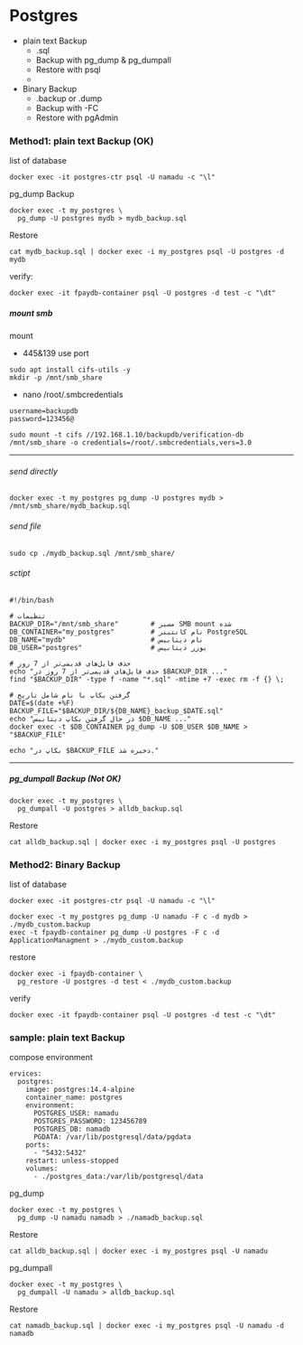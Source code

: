 # Postgres
- plain text Backup
  + .sql
  + Backup with pg_dump & pg_dumpall
  + Restore with psql
  + 
- Binary Backup
  + .backup or .dump
  + Backup with -FC
  + Restore with pgAdmin


### Method1: plain text Backup (OK)
list of database
```
docker exec -it postgres-ctr psql -U namadu -c "\l"
```
pg_dump Backup
```
docker exec -t my_postgres \
  pg_dump -U postgres mydb > mydb_backup.sql
```

Restore
```
cat mydb_backup.sql | docker exec -i my_postgres psql -U postgres -d mydb
```
verify:
```
docker exec -it fpaydb-container psql -U postgres -d test -c "\dt"
```

##### mount smb
mount
- 445&139 use port
```
sudo apt install cifs-utils -y
mkdir -p /mnt/smb_share
```
- nano /root/.smbcredentials
```
username=backupdb
password=123456@
```
```
sudo mount -t cifs //192.168.1.10/backupdb/verification-db /mnt/smb_share -o credentials=/root/.smbcredentials,vers=3.0
```
----------------------------------------------
###### send directly
```
docker exec -t my_postgres pg_dump -U postgres mydb > /mnt/smb_share/mydb_backup.sql
```
###### send file
```
sudo cp ./mydb_backup.sql /mnt/smb_share/
```

###### sctipt
```
#!/bin/bash

# تنظیمات
BACKUP_DIR="/mnt/smb_share"        # مسیر SMB mount شده
DB_CONTAINER="my_postgres"         # نام کانتینر PostgreSQL
DB_NAME="mydb"                     # نام دیتابیس
DB_USER="postgres"                 # یوزر دیتابیس

# حذف فایل‌های قدیمی‌تر از 7 روز
echo "حذف فایل‌های قدیمی‌تر از 7 روز در $BACKUP_DIR ..."
find "$BACKUP_DIR" -type f -name "*.sql" -mtime +7 -exec rm -f {} \;

# گرفتن بکاپ با نام شامل تاریخ
DATE=$(date +%F)
BACKUP_FILE="$BACKUP_DIR/${DB_NAME}_backup_$DATE.sql"
echo "در حال گرفتن بکاپ دیتابیس $DB_NAME ..."
docker exec -t $DB_CONTAINER pg_dump -U $DB_USER $DB_NAME > "$BACKUP_FILE"

echo "بکاپ در $BACKUP_FILE ذخیره شد."

```

--------------------------------------------------------------------------------------------------------------------------------------------------------
##### pg_dumpall Backup (Not OK)
```
docker exec -t my_postgres \
  pg_dumpall -U postgres > alldb_backup.sql
```
Restore
```
cat alldb_backup.sql | docker exec -i my_postgres psql -U postgres
```

### Method2: Binary Backup

list of database
```
docker exec -it postgres-ctr psql -U namadu -c "\l"
```
```
docker exec -t my_postgres pg_dump -U namadu -F c -d mydb > ./mydb_custom.backup
exec -t fpaydb-container pg_dump -U postgres -F c -d ApplicationManagment > ./mydb_custom.backup
```
restore
```
docker exec -i fpaydb-container \
  pg_restore -U postgres -d test < ./mydb_custom.backup
```
verify
```
docker exec -it fpaydb-container psql -U postgres -d test -c "\dt"
```







### sample: plain text Backup
compose environment
```
ervices:
  postgres:
    image: postgres:14.4-alpine
    container_name: postgres
    environment:
      POSTGRES_USER: namadu
      POSTGRES_PASSWORD: 123456789
      POSTGRES_DB: namadb
      PGDATA: /var/lib/postgresql/data/pgdata
    ports:
      - "5432:5432"
    restart: unless-stopped
    volumes:
      - ./postgres_data:/var/lib/postgresql/data
```
pg_dump
```
docker exec -t my_postgres \
  pg_dump -U namadu namadb > ./namadb_backup.sql
```
Restore
```
cat alldb_backup.sql | docker exec -i my_postgres psql -U namadu
```

pg_dumpall
```
docker exec -t my_postgres \
  pg_dumpall -U namadu > alldb_backup.sql
```
Restore
```
cat namadb_backup.sql | docker exec -i my_postgres psql -U namadu -d namadb
```
